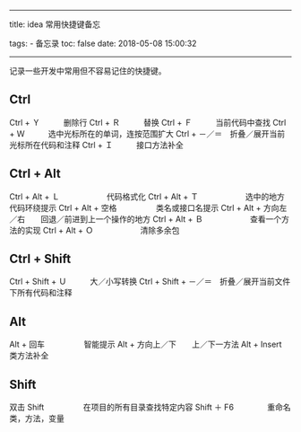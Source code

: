 ﻿---

title: idea 常用快捷键备忘

tags: 
	- 备忘录
toc: false
date: 2018-05-08 15:00:32

---
<!--more-->
记录一些开发中常用但不容易记住的快捷键。

## Ctrl

Ctrl + Ｙ　　　删除行
Ctrl + Ｒ　　　替换
Ctrl + Ｆ　　　当前代码中查找
Ctrl + Ｗ　　　选中光标所在的单词，连按范围扩大
Ctrl + －／＝　折叠／展开当前光标所在代码和注释
Ctrl + Ｉ　　　接口方法补全　

## Ctrl + Alt

Ctrl + Alt + Ｌ　　　　　　代码格式化
Ctrl + Alt + Ｔ　　　　　　选中的地方代码环绕提示
Ctrl + Alt + 空格　　　　　类名或接口名提示
Ctrl + Alt + 方向左／右　　回退／前进到上一个操作的地方
Ctrl + Alt + Ｂ　　　　　　查看一个方法的实现
Ctrl + Alt + Ｏ　　　　　　清除多余包

## Ctrl + Shift

Ctrl + Shift + Ｕ　　　大／小写转换
Ctrl + Shift + －／＝　折叠／展开当前文件下所有代码和注释

## Alt
Alt + 回车　　　　　智能提示
Alt + 方向上／下　　上／下一方法
Alt + Insert　　　　 类方法补全

## Shift
双击 Shift　　　　　在项目的所有目录查找特定内容
Shift ＋ F6　　　　 重命名类，方法，变量
